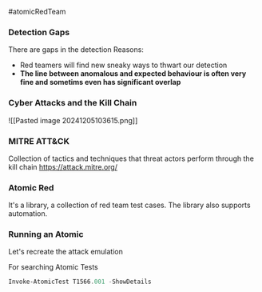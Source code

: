 #atomicRedTeam

### Detection Gaps
There are gaps in the detection
Reasons:
- Red teamers will find new sneaky ways to thwart our detection
- **The line between anomalous and expected behaviour is often very fine and sometims even has significant overlap**

### Cyber Attacks and the Kill Chain
![[Pasted image 20241205103615.png]]


### MITRE ATT&CK
Collection of  tactics and techniques that threat actors perform through the kill chain
https://attack.mitre.org/

### Atomic Red
It's a library, a collection of red team test cases. The library also supports automation.

### Running an Atomic
Let's recreate the attack emulation 

For searching Atomic Tests
```powershell
Invoke-AtomicTest T1566.001 -ShowDetails
```

